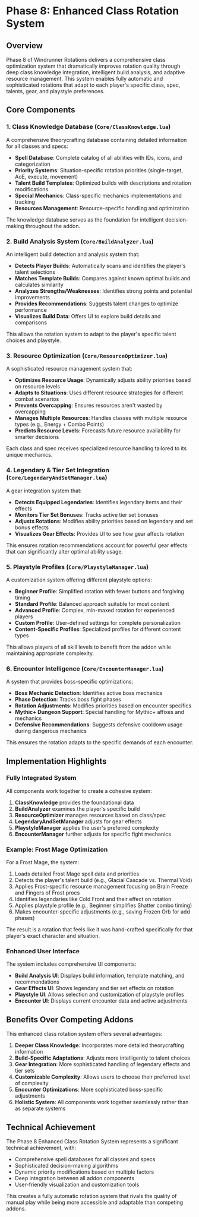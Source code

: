 # Phase 8: Enhanced Class Rotation System

## Overview

Phase 8 of Windrunner Rotations delivers a comprehensive class optimization system that dramatically improves rotation quality through deep class knowledge integration, intelligent build analysis, and adaptive resource management. This system enables fully automatic and sophisticated rotations that adapt to each player's specific class, spec, talents, gear, and playstyle preferences.

## Core Components

### 1. Class Knowledge Database (`Core/ClassKnowledge.lua`)

A comprehensive theorycrafting database containing detailed information for all classes and specs:

- **Spell Database**: Complete catalog of all abilities with IDs, icons, and categorization
- **Priority Systems**: Situation-specific rotation priorities (single-target, AoE, execute, movement)
- **Talent Build Templates**: Optimized builds with descriptions and rotation modifications
- **Special Mechanics**: Class-specific mechanics implementations and tracking
- **Resources Management**: Resource-specific handling and optimization

The knowledge database serves as the foundation for intelligent decision-making throughout the addon.

### 2. Build Analysis System (`Core/BuildAnalyzer.lua`)

An intelligent build detection and analysis system that:

- **Detects Player Builds**: Automatically scans and identifies the player's talent selections
- **Matches Template Builds**: Compares against known optimal builds and calculates similarity
- **Analyzes Strengths/Weaknesses**: Identifies strong points and potential improvements
- **Provides Recommendations**: Suggests talent changes to optimize performance
- **Visualizes Build Data**: Offers UI to explore build details and comparisons

This allows the rotation system to adapt to the player's specific talent choices and playstyle.

### 3. Resource Optimization (`Core/ResourceOptimizer.lua`)

A sophisticated resource management system that:

- **Optimizes Resource Usage**: Dynamically adjusts ability priorities based on resource levels
- **Adapts to Situations**: Uses different resource strategies for different combat scenarios
- **Prevents Overcapping**: Ensures resources aren't wasted by overcapping
- **Manages Multiple Resources**: Handles classes with multiple resource types (e.g., Energy + Combo Points)
- **Predicts Resource Levels**: Forecasts future resource availability for smarter decisions

Each class and spec receives specialized resource handling tailored to its unique mechanics.

### 4. Legendary & Tier Set Integration (`Core/LegendaryAndSetManager.lua`)

A gear integration system that:

- **Detects Equipped Legendaries**: Identifies legendary items and their effects
- **Monitors Tier Set Bonuses**: Tracks active tier set bonuses
- **Adjusts Rotations**: Modifies ability priorities based on legendary and set bonus effects
- **Visualizes Gear Effects**: Provides UI to see how gear affects rotation

This ensures rotation recommendations account for powerful gear effects that can significantly alter optimal ability usage.

### 5. Playstyle Profiles (`Core/PlaystyleManager.lua`)

A customization system offering different playstyle options:

- **Beginner Profile**: Simplified rotation with fewer buttons and forgiving timing
- **Standard Profile**: Balanced approach suitable for most content
- **Advanced Profile**: Complex, min-maxed rotation for experienced players
- **Custom Profile**: User-defined settings for complete personalization
- **Content-Specific Profiles**: Specialized profiles for different content types

This allows players of all skill levels to benefit from the addon while maintaining appropriate complexity.

### 6. Encounter Intelligence (`Core/EncounterManager.lua`)

A system that provides boss-specific optimizations:

- **Boss Mechanic Detection**: Identifies active boss mechanics
- **Phase Detection**: Tracks boss fight phases
- **Rotation Adjustments**: Modifies priorities based on encounter specifics
- **Mythic+ Dungeon Support**: Special handling for Mythic+ affixes and mechanics
- **Defensive Recommendations**: Suggests defensive cooldown usage during dangerous mechanics

This ensures the rotation adapts to the specific demands of each encounter.

## Implementation Highlights

### Fully Integrated System

All components work together to create a cohesive system:

1. **ClassKnowledge** provides the foundational data
2. **BuildAnalyzer** examines the player's specific build
3. **ResourceOptimizer** manages resources based on class/spec
4. **LegendaryAndSetManager** adjusts for gear effects
5. **PlaystyleManager** applies the user's preferred complexity
6. **EncounterManager** further adjusts for specific fight mechanics

### Example: Frost Mage Optimization

For a Frost Mage, the system:

1. Loads detailed Frost Mage spell data and priorities
2. Detects the player's talent build (e.g., Glacial Cascade vs. Thermal Void)
3. Applies Frost-specific resource management focusing on Brain Freeze and Fingers of Frost procs
4. Identifies legendaries like Cold Front and their effect on rotation
5. Applies playstyle profile (e.g., Beginner simplifies Shatter combo timing)
6. Makes encounter-specific adjustments (e.g., saving Frozen Orb for add phases)

The result is a rotation that feels like it was hand-crafted specifically for that player's exact character and situation.

### Enhanced User Interface

The system includes comprehensive UI components:

- **Build Analysis UI**: Displays build information, template matching, and recommendations
- **Gear Effects UI**: Shows legendary and tier set effects on rotation
- **Playstyle UI**: Allows selection and customization of playstyle profiles
- **Encounter UI**: Displays current encounter data and active adjustments

## Benefits Over Competing Addons

This enhanced class rotation system offers several advantages:

1. **Deeper Class Knowledge**: Incorporates more detailed theorycrafting information
2. **Build-Specific Adaptations**: Adjusts more intelligently to talent choices
3. **Gear Integration**: More sophisticated handling of legendary effects and tier sets
4. **Customizable Complexity**: Allows users to choose their preferred level of complexity
5. **Encounter Optimizations**: More sophisticated boss-specific adjustments
6. **Holistic System**: All components work together seamlessly rather than as separate systems

## Technical Achievement

The Phase 8 Enhanced Class Rotation System represents a significant technical achievement, with:

- Comprehensive spell databases for all classes and specs
- Sophisticated decision-making algorithms
- Dynamic priority modifications based on multiple factors
- Deep integration between all addon components
- User-friendly visualization and customization tools

This creates a fully automatic rotation system that rivals the quality of manual play while being more accessible and adaptable than competing addons.